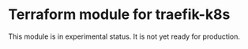 # Terraform module for traefik-k8s


This module is in experimental status. It is not yet ready for production.
